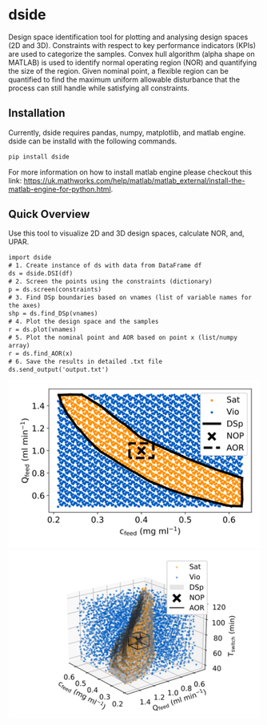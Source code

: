 # dside
Design space identification tool for plotting and analysing design spaces (2D and 3D). Constraints with respect to key performance indicators (KPIs) are used to categorize the samples. Convex hull algorithm (alpha shape on MATLAB) is used to identify normal operating region (NOR) and quantifying the size of the region. Given nominal point, a flexible region can be quantified to find the maximum uniform allowable disturbance that the process can still handle while satisfying all constraints.


## Installation
Currently, dside requires pandas, numpy, matplotlib, and matlab engine. dside can be installd with the following commands.
```bash
pip install dside
```
For more information on how to install matlab engine please checkout this link: https://uk.mathworks.com/help/matlab/matlab_external/install-the-matlab-engine-for-python.html.

## Quick Overview
Use this tool to visualize 2D and 3D design spaces, calculate NOR, and, UPAR.

```
import dside
# 1. Create instance of ds with data from DataFrame df
ds = dside.DSI(df)
# 2. Screen the points using the constraints (dictionary)
p = ds.screen(constraints)
# 3. Find DSp boundaries based on vnames (list of variable names for the axes)
shp = ds.find_DSp(vnames)
# 4. Plot the design space and the samples
r = ds.plot(vnames)
# 5. Plot the nominal point and AOR based on point x (list/numpy array)
r = ds.find_AOR(x)
# 6. Save the results in detailed .txt file
ds.send_output('output.txt')
```

![image](https://raw.githubusercontent.com/stvsach/dside/df8f03256e3913f1eb020003bfcc23cbde7e1b1c/Fig/2D.svg)
![image](https://raw.githubusercontent.com/stvsach/dside/df8f03256e3913f1eb020003bfcc23cbde7e1b1c/Fig/3D.svg)